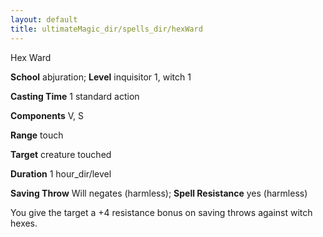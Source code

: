 ```yaml
---
layout: default
title: ultimateMagic_dir/spells_dir/hexWard
---
```

Hex Ward

**School** abjuration; **Level** inquisitor 1, witch 1

**Casting Time** 1 standard action

**Components** V, S

**Range** touch

**Target** creature touched

**Duration** 1 hour_dir/level

**Saving Throw** Will negates (harmless); **Spell Resistance** yes (harmless)

You give the target a +4 resistance bonus on saving throws against witch hexes.

